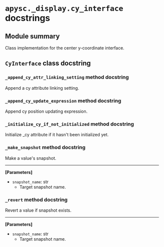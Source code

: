 # `apysc._display.cy_interface` docstrings

## Module summary

Class implementation for the center y-coordinate interface.

## `CyInterface` class docstring

### `_append_cy_attr_linking_setting` method docstring

Append a cy attribute linking setting.

### `_append_cy_update_expression` method docstring

Append cy position updating expression.

### `_initialize_cy_if_not_initialized` method docstring

Initialize _cy attribute if it hasn't been initialized yet.

### `_make_snapshot` method docstring

Make a value's snapshot.<hr>

**[Parameters]**

- `snapshot_name`: str
  - Target snapshot name.

### `_revert` method docstring

Revert a value if snapshot exists.<hr>

**[Parameters]**

- `snapshot_name`: str
  - Target snapshot name.